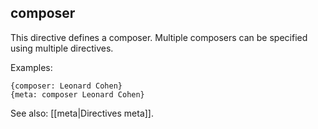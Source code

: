 ## composer

This directive defines a composer. Multiple composers can be specified using multiple directives.

Examples:

    {composer: Leonard Cohen}
    {meta: composer Leonard Cohen}

See also: [[meta|Directives meta]].
